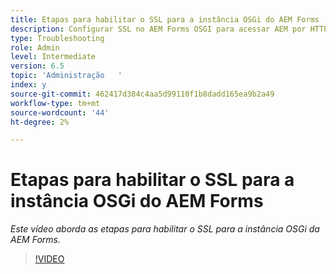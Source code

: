 ```yaml
---
title: Etapas para habilitar o SSL para a instância OSGi do AEM Forms
description: Configurar SSL no AEM Forms OSGI para acessar AEM por HTTPS
type: Troubleshooting
role: Admin
level: Intermediate
version: 6.5
topic: 'Administração   '
index: y
source-git-commit: 462417d384c4aa5d99110f1b8dadd165ea9b2a49
workflow-type: tm+mt
source-wordcount: '44'
ht-degree: 2%

---
```



# Etapas para habilitar o SSL para a instância OSGi do AEM Forms

*Este vídeo aborda as etapas para habilitar o SSL para a instância OSGi da AEM Forms.*

>[!VIDEO](https://video.tv.adobe.com/v/335524?quality=9&learn=on)